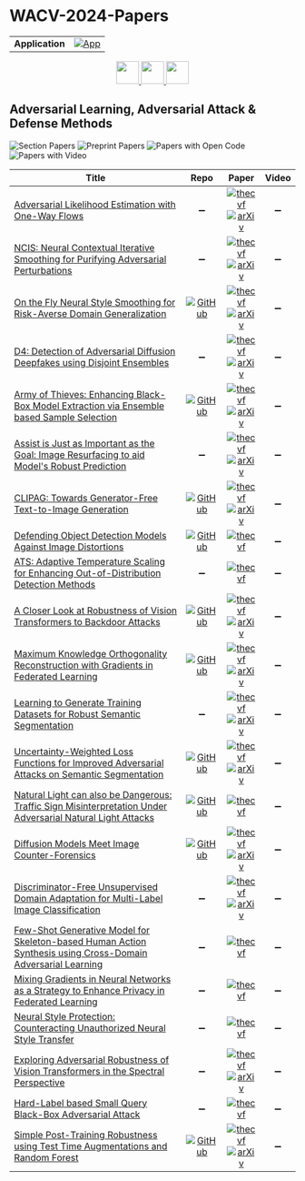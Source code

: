 # WACV-2024-Papers

<table>
    <tr>
        <td><strong>Application</strong></td>
        <td>
            <a href="https://huggingface.co/spaces/DmitryRyumin/NewEraAI-Papers" style="float:left;">
                <img src="https://img.shields.io/badge/🤗-NewEraAI--Papers-FFD21F.svg" alt="App" />
            </a>
        </td>
    </tr>
</table>

<div align="center">
    <a href="https://github.com/DmitryRyumin/WACV-2024-Papers/blob/main/sections/3d_cv.md">
        <img src="https://cdn.jsdelivr.net/gh/DmitryRyumin/NewEraAI-Papers@main/images/left.svg" width="40" alt="" />
    </a>
    <a href="https://github.com/DmitryRyumin/WACV-2024-Papers/">
        <img src="https://cdn.jsdelivr.net/gh/DmitryRyumin/NewEraAI-Papers@main/images/home.svg" width="40" alt="" />
    </a>
    <a href="https://github.com/DmitryRyumin/WACV-2024-Papers/blob/main/sections/biometrics_face_gesture_body_pose.md">
        <img src="https://cdn.jsdelivr.net/gh/DmitryRyumin/NewEraAI-Papers@main/images/right.svg" width="40" alt="" />
    </a>
</div>

## Adversarial Learning, Adversarial Attack & Defense Methods

![Section Papers](https://img.shields.io/badge/Section%20Papers-22-42BA16) ![Preprint Papers](https://img.shields.io/badge/Preprint%20Papers-15-b31b1b) ![Papers with Open Code](https://img.shields.io/badge/Papers%20with%20Open%20Code-10-1D7FBF) ![Papers with Video](https://img.shields.io/badge/Papers%20with%20Video-0-FF0000)

| **Title** | **Repo** | **Paper** | **Video** |
|-----------|:--------:|:---------:|:---------:|
| [Adversarial Likelihood Estimation with One-Way Flows](https://openaccess.thecvf.com/content/WACV2024/html/Ben-Dov_Adversarial_Likelihood_Estimation_With_One-Way_Flows_WACV_2024_paper.html) | :heavy_minus_sign: | [![thecvf](https://img.shields.io/badge/pdf-thecvf-7395C5.svg)](https://openaccess.thecvf.com/content/WACV2024/papers/Ben-Dov_Adversarial_Likelihood_Estimation_With_One-Way_Flows_WACV_2024_paper.pdf) <br /> [![arXiv](https://img.shields.io/badge/arXiv-2307.09882-b31b1b.svg)](http://arxiv.org/abs/2307.09882) | :heavy_minus_sign: |
| [NCIS: Neural Contextual Iterative Smoothing for Purifying Adversarial Perturbations](https://openaccess.thecvf.com/content/WACV2024/html/Cha_NCIS_Neural_Contextual_Iterative_Smoothing_for_Purifying_Adversarial_Perturbations_WACV_2024_paper.html) | :heavy_minus_sign: | [![thecvf](https://img.shields.io/badge/pdf-thecvf-7395C5.svg)](https://openaccess.thecvf.com/content/WACV2024/papers/Cha_NCIS_Neural_Contextual_Iterative_Smoothing_for_Purifying_Adversarial_Perturbations_WACV_2024_paper.pdf) <br /> [![arXiv](https://img.shields.io/badge/arXiv-2106.11644-b31b1b.svg)](http://arxiv.org/abs/2106.11644) | :heavy_minus_sign: |
| [On the Fly Neural Style Smoothing for Risk-Averse Domain Generalization](https://openaccess.thecvf.com/content/WACV2024/html/Mehra_On_the_Fly_Neural_Style_Smoothing_for_Risk-Averse_Domain_Generalization_WACV_2024_paper.html) | [![GitHub](https://img.shields.io/github/stars/akshaymehra24/RiskAverseDG?style=flat)](https://github.com/akshaymehra24/RiskAverseDG) | [![thecvf](https://img.shields.io/badge/pdf-thecvf-7395C5.svg)](https://openaccess.thecvf.com/content/WACV2024/papers/Mehra_On_the_Fly_Neural_Style_Smoothing_for_Risk-Averse_Domain_Generalization_WACV_2024_paper.pdf) <br /> [![arXiv](https://img.shields.io/badge/arXiv-2307.08551-b31b1b.svg)](http://arxiv.org/abs/2307.08551) | :heavy_minus_sign: |
| [D4: Detection of Adversarial Diffusion Deepfakes using Disjoint Ensembles](https://openaccess.thecvf.com/content/WACV2024/html/Hooda_D4_Detection_of_Adversarial_Diffusion_Deepfakes_Using_Disjoint_Ensembles_WACV_2024_paper.html) | :heavy_minus_sign: | [![thecvf](https://img.shields.io/badge/pdf-thecvf-7395C5.svg)](https://openaccess.thecvf.com/content/WACV2024/papers/Hooda_D4_Detection_of_Adversarial_Diffusion_Deepfakes_Using_Disjoint_Ensembles_WACV_2024_paper.pdf) <br /> [![arXiv](https://img.shields.io/badge/arXiv-2202.05687-b31b1b.svg)](http://arxiv.org/abs/2202.05687) | :heavy_minus_sign: |
| [Army of Thieves: Enhancing Black-Box Model Extraction via Ensemble based Sample Selection](https://openaccess.thecvf.com/content/WACV2024/html/Jindal_Army_of_Thieves_Enhancing_Black-Box_Model_Extraction_via_Ensemble_Based_WACV_2024_paper.html) | [![GitHub](https://img.shields.io/github/stars/akshitjindal1/AOT_WACV?style=flat)](https://github.com/akshitjindal1/AOT_WACV) | [![thecvf](https://img.shields.io/badge/pdf-thecvf-7395C5.svg)](https://openaccess.thecvf.com/content/WACV2024/papers/Jindal_Army_of_Thieves_Enhancing_Black-Box_Model_Extraction_via_Ensemble_Based_WACV_2024_paper.pdf) <br /> [![arXiv](https://img.shields.io/badge/arXiv-2311.04588-b31b1b.svg)](http://arxiv.org/abs/2311.04588) | :heavy_minus_sign: |
| [Assist is Just as Important as the Goal: Image Resurfacing to aid Model's Robust Prediction](https://openaccess.thecvf.com/content/WACV2024/html/Sharma_Assist_Is_Just_As_Important_as_the_Goal_Image_Resurfacing_WACV_2024_paper.html) | :heavy_minus_sign: | [![thecvf](https://img.shields.io/badge/pdf-thecvf-7395C5.svg)](https://openaccess.thecvf.com/content/WACV2024/papers/Sharma_Assist_Is_Just_As_Important_as_the_Goal_Image_Resurfacing_WACV_2024_paper.pdf) <br /> [![arXiv](https://img.shields.io/badge/arXiv-2311.01563-b31b1b.svg)](http://arxiv.org/abs/2311.01563) | :heavy_minus_sign: |
| [CLIPAG: Towards Generator-Free Text-to-Image Generation](https://openaccess.thecvf.com/content/WACV2024/html/Ganz_CLIPAG_Towards_Generator-Free_Text-to-Image_Generation_WACV_2024_paper.html) | [![GitHub](https://img.shields.io/github/stars/royg27/CLIPAG?style=flat)](https://github.com/royg27/CLIPAG) | [![thecvf](https://img.shields.io/badge/pdf-thecvf-7395C5.svg)](https://openaccess.thecvf.com/content/WACV2024/papers/Ganz_CLIPAG_Towards_Generator-Free_Text-to-Image_Generation_WACV_2024_paper.pdf) <br /> [![arXiv](https://img.shields.io/badge/arXiv-2306.16805-b31b1b.svg)](http://arxiv.org/abs/2306.16805) | :heavy_minus_sign: |
| [Defending Object Detection Models Against Image Distortions](https://openaccess.thecvf.com/content/WACV2024/html/Ofori-Oduro_Defending_Object_Detection_Models_Against_Image_Distortions_WACV_2024_paper.html) | [![GitHub](https://img.shields.io/github/stars/moforio/GSES?style=flat)](https://github.com/moforio/GSES) | [![thecvf](https://img.shields.io/badge/pdf-thecvf-7395C5.svg)](https://openaccess.thecvf.com/content/WACV2024/papers/Ofori-Oduro_Defending_Object_Detection_Models_Against_Image_Distortions_WACV_2024_paper.pdf) | :heavy_minus_sign: |
| [ATS: Adaptive Temperature Scaling for Enhancing Out-of-Distribution Detection Methods](https://openaccess.thecvf.com/content/WACV2024/html/Krumpl_ATS_Adaptive_Temperature_Scaling_for_Enhancing_Out-of-Distribution_Detection_Methods_WACV_2024_paper.html) | :heavy_minus_sign: | [![thecvf](https://img.shields.io/badge/pdf-thecvf-7395C5.svg)](https://openaccess.thecvf.com/content/WACV2024/papers/Krumpl_ATS_Adaptive_Temperature_Scaling_for_Enhancing_Out-of-Distribution_Detection_Methods_WACV_2024_paper.pdf) | :heavy_minus_sign: |
| [A Closer Look at Robustness of Vision Transformers to Backdoor Attacks](https://openaccess.thecvf.com/content/WACV2024/html/Subramanya_A_Closer_Look_at_Robustness_of_Vision_Transformers_to_Backdoor_WACV_2024_paper.html) | [![GitHub](https://img.shields.io/github/stars/UCDvision/backdoor_transformer?style=flat)](https://github.com/UCDvision/backdoor_transformer) | [![thecvf](https://img.shields.io/badge/pdf-thecvf-7395C5.svg)](https://openaccess.thecvf.com/content/WACV2024/papers/Subramanya_A_Closer_Look_at_Robustness_of_Vision_Transformers_to_Backdoor_WACV_2024_paper.pdf) <br /> [![arXiv](https://img.shields.io/badge/arXiv-2206.08477-b31b1b.svg)](http://arxiv.org/abs/2206.08477) | :heavy_minus_sign: |
| [Maximum Knowledge Orthogonality Reconstruction with Gradients in Federated Learning](https://openaccess.thecvf.com/content/WACV2024/html/Wang_Maximum_Knowledge_Orthogonality_Reconstruction_With_Gradients_in_Federated_Learning_WACV_2024_paper.html) | [![GitHub](https://img.shields.io/github/stars/wfwf10/MKOR?style=flat)](https://github.com/wfwf10/MKOR) | [![thecvf](https://img.shields.io/badge/pdf-thecvf-7395C5.svg)](https://openaccess.thecvf.com/content/WACV2024/papers/Wang_Maximum_Knowledge_Orthogonality_Reconstruction_With_Gradients_in_Federated_Learning_WACV_2024_paper.pdf) <br /> [![arXiv](https://img.shields.io/badge/arXiv-2310.19222-b31b1b.svg)](http://arxiv.org/abs/2310.19222) | :heavy_minus_sign: |
| [Learning to Generate Training Datasets for Robust Semantic Segmentation](https://openaccess.thecvf.com/content/WACV2024/html/Hariat_Learning_To_Generate_Training_Datasets_for_Robust_Semantic_Segmentation_WACV_2024_paper.html) | :heavy_minus_sign: | [![thecvf](https://img.shields.io/badge/pdf-thecvf-7395C5.svg)](https://openaccess.thecvf.com/content/WACV2024/papers/Hariat_Learning_To_Generate_Training_Datasets_for_Robust_Semantic_Segmentation_WACV_2024_paper.pdf) <br /> [![arXiv](https://img.shields.io/badge/arXiv-2308.02535-b31b1b.svg)](http://arxiv.org/abs/2308.02535) | :heavy_minus_sign: |
| [Uncertainty-Weighted Loss Functions for Improved Adversarial Attacks on Semantic Segmentation](https://openaccess.thecvf.com/content/WACV2024/html/Maag_Uncertainty-Weighted_Loss_Functions_for_Improved_Adversarial_Attacks_on_Semantic_Segmentation_WACV_2024_paper.html) | [![GitHub](https://img.shields.io/github/stars/kmaag/Uncertainty-weighted-Loss?style=flat)](https://github.com/kmaag/Uncertainty-weighted-Loss) | [![thecvf](https://img.shields.io/badge/pdf-thecvf-7395C5.svg)](https://openaccess.thecvf.com/content/WACV2024/papers/Maag_Uncertainty-Weighted_Loss_Functions_for_Improved_Adversarial_Attacks_on_Semantic_Segmentation_WACV_2024_paper.pdf) <br /> [![arXiv](https://img.shields.io/badge/arXiv-2310.17436-b31b1b.svg)](http://arxiv.org/abs/2310.17436) | :heavy_minus_sign: |
| [Natural Light can also be Dangerous: Traffic Sign Misinterpretation Under Adversarial Natural Light Attacks](https://openaccess.thecvf.com/content/WACV2024/html/Hsiao_Natural_Light_Can_Also_Be_Dangerous_Traffic_Sign_Misinterpretation_Under_WACV_2024_paper.html) | [![GitHub](https://img.shields.io/github/stars/BlueDyee/natural-light-attack?style=flat)](https://github.com/BlueDyee/natural-light-attack) | [![thecvf](https://img.shields.io/badge/pdf-thecvf-7395C5.svg)](https://openaccess.thecvf.com/content/WACV2024/papers/Hsiao_Natural_Light_Can_Also_Be_Dangerous_Traffic_Sign_Misinterpretation_Under_WACV_2024_paper.pdf) | :heavy_minus_sign: |
| [Diffusion Models Meet Image Counter-Forensics](https://openaccess.thecvf.com/content/WACV2024/html/Tailanian_Diffusion_Models_Meet_Image_Counter-Forensics_WACV_2024_paper.html) | [![GitHub](https://img.shields.io/github/stars/mtailanian/diff-cf?style=flat)](https://github.com/mtailanian/diff-cf) | [![thecvf](https://img.shields.io/badge/pdf-thecvf-7395C5.svg)](https://openaccess.thecvf.com/content/WACV2024/papers/Tailanian_Diffusion_Models_Meet_Image_Counter-Forensics_WACV_2024_paper.pdf) <br /> [![arXiv](https://img.shields.io/badge/arXiv-2311.13629-b31b1b.svg)](http://arxiv.org/abs/2311.13629) | :heavy_minus_sign: |
| [Discriminator-Free Unsupervised Domain Adaptation for Multi-Label Image Classification](https://openaccess.thecvf.com/content/WACV2024/html/Singh_Discriminator-Free_Unsupervised_Domain_Adaptation_for_Multi-Label_Image_Classification_WACV_2024_paper.html) | :heavy_minus_sign: | [![thecvf](https://img.shields.io/badge/pdf-thecvf-7395C5.svg)](https://openaccess.thecvf.com/content/WACV2024/papers/Singh_Discriminator-Free_Unsupervised_Domain_Adaptation_for_Multi-Label_Image_Classification_WACV_2024_paper.pdf) <br /> [![arXiv](https://img.shields.io/badge/arXiv-2301.10611-b31b1b.svg)](http://arxiv.org/abs/2301.10611) | :heavy_minus_sign: |
| [Few-Shot Generative Model for Skeleton-based Human Action Synthesis using Cross-Domain Adversarial Learning](https://openaccess.thecvf.com/content/WACV2024/html/Fukushi_Few-Shot_Generative_Model_for_Skeleton-Based_Human_Action_Synthesis_Using_Cross-Domain_WACV_2024_paper.html) | :heavy_minus_sign: | [![thecvf](https://img.shields.io/badge/pdf-thecvf-7395C5.svg)](https://openaccess.thecvf.com/content/WACV2024/papers/Fukushi_Few-Shot_Generative_Model_for_Skeleton-Based_Human_Action_Synthesis_Using_Cross-Domain_WACV_2024_paper.pdf) | :heavy_minus_sign: |
| [Mixing Gradients in Neural Networks as a Strategy to Enhance Privacy in Federated Learning](https://openaccess.thecvf.com/content/WACV2024/html/Eloul_Mixing_Gradients_in_Neural_Networks_as_a_Strategy_To_Enhance_WACV_2024_paper.html) | :heavy_minus_sign: | [![thecvf](https://img.shields.io/badge/pdf-thecvf-7395C5.svg)](https://openaccess.thecvf.com/content/WACV2024/papers/Eloul_Mixing_Gradients_in_Neural_Networks_as_a_Strategy_To_Enhance_WACV_2024_paper.pdf) | :heavy_minus_sign: |
| [Neural Style Protection: Counteracting Unauthorized Neural Style Transfer](https://openaccess.thecvf.com/content/WACV2024/html/Li_Neural_Style_Protection_Counteracting_Unauthorized_Neural_Style_Transfer_WACV_2024_paper.html) | :heavy_minus_sign: | [![thecvf](https://img.shields.io/badge/pdf-thecvf-7395C5.svg)](https://openaccess.thecvf.com/content/WACV2024/papers/Li_Neural_Style_Protection_Counteracting_Unauthorized_Neural_Style_Transfer_WACV_2024_paper.pdf) | :heavy_minus_sign: |
| [Exploring Adversarial Robustness of Vision Transformers in the Spectral Perspective](https://openaccess.thecvf.com/content/WACV2024/html/Kim_Exploring_Adversarial_Robustness_of_Vision_Transformers_in_the_Spectral_Perspective_WACV_2024_paper.html) | :heavy_minus_sign: | [![thecvf](https://img.shields.io/badge/pdf-thecvf-7395C5.svg)](https://openaccess.thecvf.com/content/WACV2024/papers/Kim_Exploring_Adversarial_Robustness_of_Vision_Transformers_in_the_Spectral_Perspective_WACV_2024_paper.pdf) <br /> [![arXiv](https://img.shields.io/badge/arXiv-2208.09602-b31b1b.svg)](http://arxiv.org/abs/2208.09602) | :heavy_minus_sign: |
| [Hard-Label based Small Query Black-Box Adversarial Attack](https://openaccess.thecvf.com/content/WACV2024/html/Park_Hard-Label_Based_Small_Query_Black-Box_Adversarial_Attack_WACV_2024_paper.html) | :heavy_minus_sign: | [![thecvf](https://img.shields.io/badge/pdf-thecvf-7395C5.svg)](https://openaccess.thecvf.com/content/WACV2024/papers/Park_Hard-Label_Based_Small_Query_Black-Box_Adversarial_Attack_WACV_2024_paper.pdf) | :heavy_minus_sign: |
| [Simple Post-Training Robustness using Test Time Augmentations and Random Forest](https://openaccess.thecvf.com/content/WACV2024/html/Cohen_Simple_Post-Training_Robustness_Using_Test_Time_Augmentations_and_Random_Forest_WACV_2024_paper.html) | [![GitHub](https://img.shields.io/github/stars/giladcohen/ARF?style=flat)](https://github.com/giladcohen/ARF) | [![thecvf](https://img.shields.io/badge/pdf-thecvf-7395C5.svg)](https://openaccess.thecvf.com/content/WACV2024/papers/Cohen_Simple_Post-Training_Robustness_Using_Test_Time_Augmentations_and_Random_Forest_WACV_2024_paper.pdf) <br /> [![arXiv](https://img.shields.io/badge/arXiv-2109.08191-b31b1b.svg)](http://arxiv.org/abs/2109.08191) | :heavy_minus_sign: |
